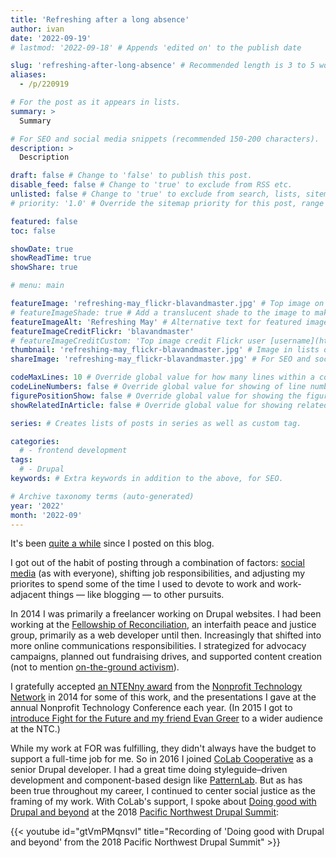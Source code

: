 ```yaml
---
title: 'Refreshing after a long absence'
author: ivan
date: '2022-09-19'
# lastmod: '2022-09-18' # Appends 'edited on' to the publish date

slug: 'refreshing-after-long-absence' # Recommended length is 3 to 5 words.
aliases:
  - /p/220919

# For the post as it appears in lists.
summary: >
  Summary

# For SEO and social media snippets (recommended 150-200 characters).
description: >
  Description

draft: false # Change to 'false' to publish this post.
disable_feed: false # Change to 'true' to exclude from RSS etc.
unlisted: false # Change to 'true' to exclude from search, lists, sitemaps, and feeds.
# priority: '1.0' # Override the sitemap priority for this post, range 1.0 (high) to 0.0 (low)

featured: false
toc: false

showDate: true
showReadTime: true
showShare: true

# menu: main

featureImage: 'refreshing-may_flickr-blavandmaster.jpg' # Top image on post.
# featureImageShade: true # Add a translucent shade to the image to make overlaid text easier to read.
featureImageAlt: 'Refreshing May' # Alternative text for featured image.
featureImageCreditFlickr: 'blavandmaster'
# featureImageCreditCustom: 'Top image credit Flickr user [username](https://www.flickr.com/photos/username).'
thumbnail: 'refreshing-may_flickr-blavandmaster.jpg' # Image in lists of posts.
shareImage: 'refreshing-may_flickr-blavandmaster.jpg' # For SEO and social media snippets. Falls back to thumbnail (if set) or featureImage.

codeMaxLines: 10 # Override global value for how many lines within a code block before auto-collapsing.
codeLineNumbers: false # Override global value for showing of line numbers within code block.
figurePositionShow: false # Override global value for showing the figure label.
showRelatedInArticle: false # Override global value for showing related posts in this series at the end of the content.

series: # Creates lists of posts in series as well as custom tag.

categories:
  # - frontend development
tags:
  # - Drupal
keywords: # Extra keywords in addition to the above, for SEO.

# Archive taxonomy terms (auto-generated)
year: '2022'
month: '2022-09'
---
```


It's been
[quite a while](/blog/2014/04/join-me-devsigner-conference-portland-may-designers-developers-join-forces/)
since I posted on this blog.

I got out of the habit of posting through a combination of factors:
[social media](https://twitter.com/rootwork) (as with everyone), shifting job
responsibilities, and adjusting my priorites to spend some of the time I used to
devote to work and work-adjacent things &#8212; like blogging &#8212; to other
pursuits.

In 2014 I was primarily a freelancer working on Drupal websites. I had been
working at the [Fellowship of Reconciliation](https://forusa.org/), an
interfaith peace and justice group, primarily as a web developer until then.
Increasingly that shifted into more online communications responsibilities. I
strategized for advocacy campaigns, planned out fundraising drives, and
supported content creation (not to mention
[on-the-ground activism](https://web.archive.org/web/20160419200729/http://forusa.org/blogs/ivan-boothe/honoring-active-nonviolence-us-middle-east/11909)).

I gratefully accepted
[an NTENny award](https://web.archive.org/web/20150407225011/http://www.nten.org/awards/2014/ntenny)
from the [Nonprofit Technology Network](https://www.nten.org/) in 2014 for some
of this work, and the presentations I gave at the annual Nonprofit Technology
Conference each year. (In 2015 I got to
[introduce Fight for the Future and my friend Evan Greer](https://www.slideshare.net/rootwork/saving-the-internet-with-the-internet-the-net-neutrality-victory-as-a-case-study)
to a wider audience at the NTC.)

While my work at FOR was fulfilling, they didn't always have the budget to
support a full-time job for me. So in 2016 I joined
[CoLab Cooperative](https://colab.coop/) as a senior Drupal developer. I had a
great time doing styleguide&#8211;driven development and component-based design
like [PatternLab](https://patternlab.io/). But as has been true throughout my
career, I continued to center social justice as the framing of my work. With
CoLab's support, I spoke about
[Doing good with Drupal and beyond](https://www.linkedin.com/in/ivanboothe/details/experience/1103947024/multiple-media-viewer/?profileId=ACoAAABl33EBS2mPp7MzOR78g03Gb0rtewlEVQw&treasuryMediaId=1527283177501)
at the 2018 [Pacific Northwest Drupal Summit](https://pnwdrupalsummit.org):

{{< youtube id="gtVmPMqnsvI" title="Recording of 'Doing good with Drupal and beyond' from the 2018 Pacific Northwest Drupal Summit" >}}
